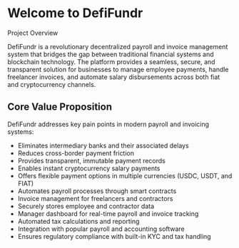 # Welcome to DefiFundr

Project Overview

DefiFundr is a revolutionary decentralized payroll and invoice management system that bridges the gap between traditional financial systems and blockchain technology. The platform provides a seamless, secure, and transparent solution for businesses to manage employee payments, handle freelancer invoices, and automate salary disbursements across both fiat and cryptocurrency channels.

## Core Value Proposition

DefiFundr addresses key pain points in modern payroll and invoicing systems:

- Eliminates intermediary banks and their associated delays
- Reduces cross-border payment friction
- Provides transparent, immutable payment records
- Enables instant cryptocurrency salary payments
- Offers flexible payment options in multiple currencies (USDC, USDT, and FIAT)
- Automates payroll processes through smart contracts
- Invoice management for freelancers and contractors
- Securely stores employee and contractor data
- Manager dashboard for real-time payroll and invoice tracking
- Automated tax calculations and reporting
- Integration with popular payroll and accounting software
- Ensures regulatory compliance with built-in KYC and tax handling
